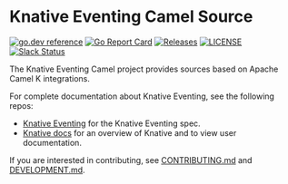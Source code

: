 # Knative Eventing Camel Source

[![go.dev reference](https://img.shields.io/badge/go.dev-reference-007d9c?logo=go&logoColor=white)](https://pkg.go.dev/github.com/knative-sandbox/eventing-camel)
[![Go Report Card](https://goreportcard.com/badge/knative-sandbox/eventing-camel)](https://goreportcard.com/report/knative-sandbox/eventing-camel)
[![Releases](https://img.shields.io/github/release-pre/knative-sandbox/eventing-camel.svg)](https://github.com/knative-sandbox/eventing-camel/releases)
[![LICENSE](https://img.shields.io/github/license/knative-sandbox/eventing-camel.svg)](https://github.com/knative-sandbox/eventing-camel/blob/master/LICENSE)
[![Slack Status](https://img.shields.io/badge/slack-join_chat-white.svg?logo=slack&style=social)](https://knative.slack.com)

The Knative Eventing Camel project provides sources based on Apache Camel K integrations. 

For complete documentation about Knative Eventing, see the following repos:

- [Knative Eventing](https://www.knative.dev/docs/eventing/) for the Knative
  Eventing spec.
- [Knative docs](https://www.knative.dev/docs/) for an overview of Knative and
  to view user documentation.

If you are interested in contributing, see [CONTRIBUTING.md](./CONTRIBUTING.md)
and [DEVELOPMENT.md](./DEVELOPMENT.md).
